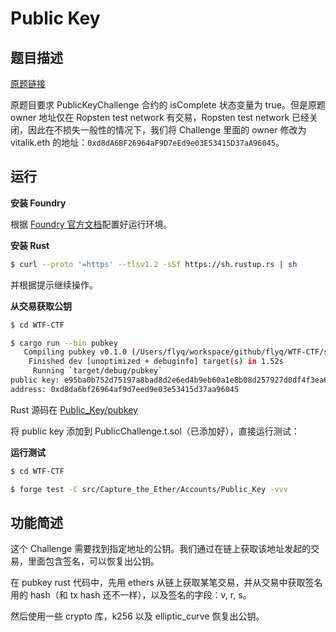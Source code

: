 # Public Key

## 题目描述

[原题链接](https://capturetheether.com/challenges/accounts/public-key/)

原题目要求 PublicKeyChallenge 合约的 isComplete 状态变量为 true。但是原题 owner 地址仅在 Ropsten test network 有交易，Ropsten test network 已经关闭，因此在不损失一般性的情况下，我们将 Challenge 里面的 owner 修改为 vitalik.eth 的地址：`0xd8dA6BF26964aF9D7eEd9e03E53415D37aA96045`。

## 运行

**安装 Foundry**

根据 [Foundry 官方文档](https://getfoundry.sh/)配置好运行环境。

**安装 Rust**
```sh
$ curl --proto '=https' --tlsv1.2 -sSf https://sh.rustup.rs | sh
```
并根据提示继续操作。

**从交易获取公钥**

```sh
$ cd WTF-CTF

$ cargo run --bin pubkey
   Compiling pubkey v0.1.0 (/Users/flyq/workspace/github/flyq/WTF-CTF/src/Capture_the_Ether/Accounts/Public_Key/pubkey)
    Finished dev [unoptimized + debuginfo] target(s) in 1.52s
     Running `target/debug/pubkey`
public key: e95ba0b752d75197a8bad8d2e6ed4b9eb60a1e8b08d257927d0df4f3ea6860992aac5e614a83f1ebe4019300373591268da38871df019f694f8e3190e493e711
address: 0xd8da6bf26964af9d7eed9e03e53415d37aa96045
```
Rust 源码在 [Public_Key/pubkey](./pubkey/)

将 public key 添加到 PublicChallenge.t.sol（已添加好），直接运行测试：

**运行测试**

```sh
$ cd WTF-CTF

$ forge test -C src/Capture_the_Ether/Accounts/Public_Key -vvv
```

## 功能简述

这个 Challenge 需要找到指定地址的公钥。我们通过在链上获取该地址发起的交易，里面包含签名，可以恢复出公钥。

在 pubkey rust 代码中，先用 ethers 从链上获取某笔交易，并从交易中获取签名用的 hash（和 tx hash 还不一样），以及签名的字段：v, r, s。

然后使用一些 crypto 库，k256 以及 elliptic_curve 恢复出公钥。
